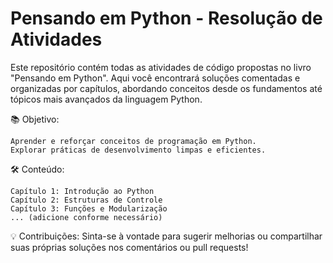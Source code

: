 # Pensando em Python - Resolução de Atividades

Este repositório contém todas as atividades de código propostas no livro "Pensando em Python". Aqui você encontrará soluções comentadas e organizadas por capítulos, abordando conceitos desde os fundamentos até tópicos mais avançados da linguagem Python.

📚 Objetivo:

    Aprender e reforçar conceitos de programação em Python.
    Explorar práticas de desenvolvimento limpas e eficientes.

🛠️ Conteúdo:

    Capítulo 1: Introdução ao Python
    Capítulo 2: Estruturas de Controle
    Capítulo 3: Funções e Modularização
    ... (adicione conforme necessário)

💡 Contribuições:
Sinta-se à vontade para sugerir melhorias ou compartilhar suas próprias soluções nos comentários ou pull requests!

